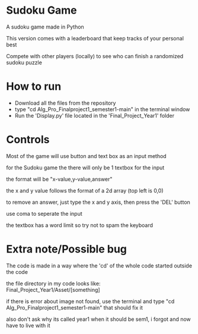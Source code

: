 # Sudoku Game
  <p>A sudoku game made in Python</p>
  <p>This version comes with a leaderboard that keep tracks of your personal best</p>
  <p>Compete with other players (locally) to see who can finish a randomized sudoku puzzle</p>

<h1>How to run</h1>
  <ul>
    <li>Download all the files from the repository</li>
    <li>type "cd Alg_Pro_Finalproject1_semester1-main" in the terminal window</li>
    <li>Run the 'Display.py' file located in the 'Final_Project_Year1' folder</li>
  </ul>

<h1>Controls</h1>
  <p>Most of the game will use button and text box as an input method</p>
  <p>for the Sudoku game the there will only be 1 textbox for the input</p>
  <p>the format will be "x-value,y-value,answer"</p>
  <p>the x and y value follows the format of a 2d array (top left is 0,0)</p>
  <p>to remove an answer, just type the x and y axis, then press the 'DEL' button</p>
  <p>use coma to seperate the input</p>
  <p>the textbox has a word limit so try not to spam the keyboard</p>

<h1>Extra note/Possible bug</h1>
  <p>The code is made in a way where the 'cd' of the whole code started outside the code</p>
  <p>the file directory in my code looks like: Final_Project_Year1/Asset/[something]</p>
  <p>if there is error about image not found, use the terminal and type "cd Alg_Pro_Finalproject1_semester1-main" that should fix it</p>
  <p>also don't ask why its called year1 when it should be sem1, i forgot and now have to live with it</p>
